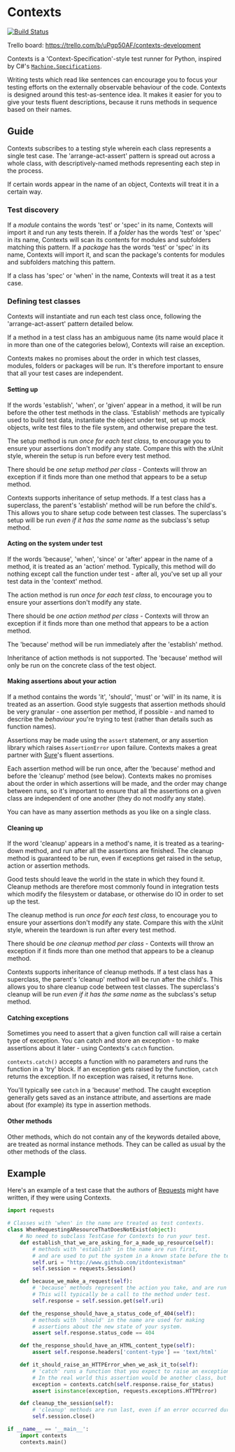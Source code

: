 Contexts
========
[![Build Status](https://travis-ci.org/benjamin-hodgson/Contexts.png?branch=master)](https://travis-ci.org/benjamin-hodgson/Contexts)

Trello board: https://trello.com/b/uPgp50AF/contexts-development

Contexts is a 'Context-Specification'-style test runner for Python, inspired by C#'s
[`Machine.Specifications`](https://github.com/machine/machine.specifications).

Writing tests which read like sentences can encourage you to focus your testing efforts on the externally
observable behaviour of the code. Contexts is designed around this test-as-sentence idea.
It makes it easier for you to give your tests fluent descriptions, because it runs methods
in sequence based on their names.


Guide
-----
Contexts subscribes to a testing style wherein each class represents a single test case.
The 'arrange-act-assert' pattern is spread out across a whole class, with descriptively-named methods
representing each step in the process.

If certain words appear in the name of an object, Contexts will treat it in a certain way.


### Test discovery
If a _module_ contains the words 'test' or 'spec' in its name, Contexts will
import it and run any tests therein.
If a _folder_ has the words 'test' or 'spec' in its name,
Contexts will scan its contents for modules and subfolders matching this pattern.
If a _package_ has the words 'test' or 'spec' in its name, Contexts will
import it, and scan the package's contents for modules and subfolders matching this pattern.

If a class has 'spec' or 'when' in the name, Contexts will treat it as a test case.

### Defining test classes
Contexts will instantiate and run each test class once, following the
'arrange-act-assert' pattern detailed below.

If a method in a test class has an ambiguous name (its name would place it in more than one
of the categories below), Contexts will raise an exception.

Contexts makes no promises about the order in which test classes, modules, folders or packages
will be run. It's therefore important to ensure that all your test cases are independent.

#### Setting up
If the words 'establish', 'when', or 'given' appear in a method,
it will be run before the other test methods in the class. 'Establish' methods are typically used
to build test data, instantiate the object under test, set up mock objects,
write test files to the file system, and otherwise prepare the test.

The setup method is run _once for each test class_, to encourage you to ensure your assertions
don't modify any state.
Compare this with the xUnit style, wherein the setup is run before every test method.

There should be _one setup method per class_ - Contexts will throw an exception if it finds
more than one method that appears to be a setup method.

Contexts supports inheritance of setup methods.
If a test class has a superclass, the parent's 'establish' method will be run before the child's.
This allows you to share setup code between test classes. The superclass's setup will be run
_even if it has the same name_ as the subclass's setup method.

#### Acting on the system under test
If the words 'because', 'when', 'since' or 'after' appear in the name of a method, it is treated
as an 'action' method. Typically, this method will do nothing except call the function under test - 
after all, you've set up all your test data in the 'context' method.

The action method is run _once for each test class_, to encourage you to ensure your assertions don't
modify any state.

There should be _one action method per class_ - Contexts will throw an exception if it finds
more than one method that appears to be a action method.

The 'because' method will be run immediately after the 'establish' method.

Inheritance of action methods is not supported. The 'because' method will only be run on
the concrete class of the test object.

#### Making assertions about your action
If a method contains the words 'it', 'should', 'must' or 'will' in its name, it is treated as an
assertion. Good style suggests that assertion methods should be very granular - one assertion per method,
if possible - and named to describe the _behaviour_ you're trying to test (rather than details such as
function names).

Assertions may be made using the `assert` statement, or any assertion library which
raises `AssertionError` upon failure. Contexts makes a great partner with
[Sure](https://github.com/gabrielfalcao/sure)'s fluent assertions.

Each assertion method will be run once, after the 'because' method and before the 'cleanup' method
(see below). Contexts makes no promises about the order in which assertions will be made, and the
order may change between runs, so it's important to ensure that all the assertions on a given class
are independent of one another (they do not modify any state).

You can have as many assertion methods as you like on a single class.

#### Cleaning up
If the word 'cleanup' appears in a method's name, it is treated as a tearing-down method, and run after
all the assertions are finished. The cleanup method is guaranteed to be run, even if exceptions get
raised in the setup, action or assertion methods.

Good tests should leave the world in the state in which they found it.
Cleanup methods are therefore most commonly found in integration tests which modify
the filesystem or database, or otherwise do IO in order to set up the test.

The cleanup method is run _once for each test class_, to encourage you to ensure your assertions
don't modify any state.
Compare this with the xUnit style, wherein the teardown is run after every test method.

There should be _one cleanup method per class_ - Contexts will throw an exception if it finds
more than one method that appears to be a cleanup method.

Contexts supports inheritance of cleanup methods.
If a test class has a superclass, the parent's 'cleanup' method will be run after the child's.
This allows you to share cleanup code between test classes. The superclass's cleanup will be run
_even if it has the same name_ as the subclass's setup method.

#### Catching exceptions
Sometimes you need to assert that a given function call will raise a certain type of exception.
You can catch and store an exception -  to make assertions about it later - using Contexts's `catch`
function.

`contexts.catch()` accepts a function with no parameters and runs the function in a 'try' block.
If an exception gets raised by the function, `catch` returns the exception. If no exception was raised,
it returns `None`.

You'll typically see `catch` in a 'because' method. The caught exception generally gets saved as an
instance attribute, and assertions are made about (for example) its type in assertion methods.

#### Other methods
Other methods, which do not contain any of the keywords detailed above, are treated as normal
instance methods. They can be called as usual by the other methods of the class.


Example
-------
Here's an example of a test case that the authors of [Requests](https://github.com/kennethreitz/requests) might have written, if they
were using Contexts.

```python
import requests

# Classes with 'when' in the name are treated as test contexts.
class WhenRequestingAResourceThatDoesNotExist(object):
    # No need to subclass TestCase for Contexts to run your test.
    def establish_that_we_are_asking_for_a_made_up_resource(self):
        # methods with 'establish' in the name are run first,
        # and are used to put the system in a known state before the test begins.
        self.uri = "http://www.github.com/itdontexistman"
        self.session = requests.Session()

    def because_we_make_a_request(self):
        # 'because' methods represent the action you take, and are run after the 'establish'.
        # This will typically be a call to the method under test.
        self.response = self.session.get(self.uri)

    def the_response_should_have_a_status_code_of_404(self):
        # methods with 'should' in the name are used for making
        # assertions about the new state of your system.
        assert self.response.status_code == 404

    def the_response_should_have_an_HTML_content_type(self):
        assert self.response.headers['content-type'] == 'text/html'

    def it_should_raise_an_HTTPError_when_we_ask_it_to(self):
        # 'catch' runs a function that you expect to raise an exception, and returns the exception.
        # In the real world this assertion would be another class, but I wanted to show you 'catch'!
        exception = contexts.catch(self.response.raise_for_status)
        assert isinstance(exception, requests.exceptions.HTTPError)

    def cleanup_the_session(self):
        # 'cleanup' methods are run last, even if an error occurred during the test.
        self.session.close()

if __name__ == '__main__':
    import contexts
    contexts.main()
```
